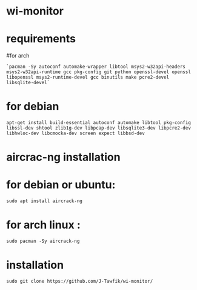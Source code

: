 # wi-monitor
# requirements
#for arch 
    
    `pacman -Sy autoconf automake-wrapper libtool msys2-w32api-headers msys2-w32api-runtime gcc pkg-config git python openssl-devel openssl libopenssl msys2-runtime-devel gcc binutils make pcre2-devel libsqlite-devel`
# for debian
    apt-get install build-essential autoconf automake libtool pkg-config libssl-dev shtool zlib1g-dev libpcap-dev libsqlite3-dev libpcre2-dev libhwloc-dev libcmocka-dev screen expect libbsd-dev

# aircrac-ng installation 
# for debian or ubuntu:
    sudo apt install aircrack-ng
# for arch linux :
    sudo pacman -Sy aircrack-ng
# installation 
    sudo git clone https://github.com/J-Tawfik/wi-monitor/
